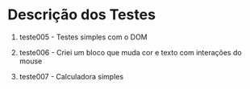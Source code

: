 # Descrição dos Testes

1. teste005 - Testes simples com o DOM

2. teste006 - Criei um bloco que muda cor e texto com interações do mouse

3. teste007 - Calculadora simples

